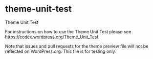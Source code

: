 # theme-unit-test
Theme Unit Test

For instructions on how to use the Theme Unit Test please see
https://codex.wordpress.org/Theme_Unit_Test

Note that issues and pull requests for the theme preview file will not be reflected on WordPress.org.
This file is for testing only.
